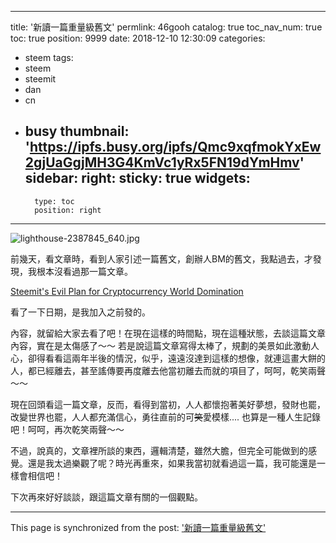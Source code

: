 
---
title: '新讀一篇重量級舊文'
permlink: 46gooh
catalog: true
toc_nav_num: true
toc: true
position: 9999
date: 2018-12-10 12:30:09
categories:
- steem
tags:
- steem
- steemit
- dan
- cn
- busy
thumbnail: 'https://ipfs.busy.org/ipfs/Qmc9xqfmokYxEw2gjUaGgjMH3G4KmVc1yRx5FN19dYmHmv'
sidebar:
    right:
        sticky: true
widgets:
    -
        type: toc
        position: right
---


![lighthouse-2387845_640.jpg](https://ipfs.busy.org/ipfs/Qmc9xqfmokYxEw2gjUaGgjMH3G4KmVc1yRx5FN19dYmHmv)

前幾天，看文章時，看到人家引述一篇舊文，創辦人BM的舊文，我點過去，才發現，我根本沒看過那一篇文章。

[Steemit's Evil Plan for Cryptocurrency World Domination](https://steemit.com/steem/@dan/steemit-s-evil-plan-for-cryptocurrency-world-domination)

看了一下日期，是我加入之前發的。

內容，就留給大家去看了吧！在現在這樣的時間點，現在這種狀態，去談這篇文章內容，實在是太傷感了～～ 若是說這篇文章寫得太棒了，規劃的美景如此激動人心，卻得看看這兩年半後的情況，似乎，遠遠沒達到這樣的想像，就連這畫大餅的人，都已經離去，甚至謠傳要再度離去他當初離去而就的項目了，呵呵，乾笑兩聲～～

現在回頭看這一篇文章，反而，看得到當初，人人都懷抱著美好夢想，發財也罷，改變世界也罷，人人都充滿信心，勇往直前的可<del>笑</del>愛模樣.... 也算是一種人生記錄吧！呵呵，再次乾笑兩聲～～

不過，說真的，文章裡所談的東西，邏輯清楚，雖然大膽，但完全可能做到的感覺。還是我太過樂觀了呢？時光再重來，如果我當初就看過這一篇，我可能還是一樣會相信吧！

下次再來好好談談，跟這篇文章有關的一個觀點。

- - -

This page is synchronized from the post: ['新讀一篇重量級舊文'](https://steemit.com/@deanliu/46gooh)
